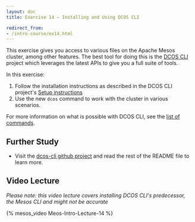 ```yaml
---
layout: doc
title: Exercise 14 – Installing and Using DCOS CLI

redirect_from:
- /intro-course/ex14.html
---
```


This exercise gives you access to various files on the Apache Mesos cluster, among other features.
The best tool for doing this is the [DCOS CLI](https://github.com/mesosphere/dcos-cli) project which leverages
the latest APIs to give you a full suite of tools.

In this exercise:

1. Follow the installation instructions as described in the DCOS CLI project's [Setup instructions](https://github.com/mesosphere/dcos-cli#setup) 
2. Use the new ``dcos`` command to work with the cluster in various scenarios.

For more information on what is possible with DCOS CLI, see the [list of commands](https://docs.mesosphere.com/using/cli/).

Further Study
-------------

* Visit the [dcos-cli github project](https://github.com/mesosphere/dcos-cli#setup) and read the rest of the README file to learn more.

Video Lecture
-------------

_Please note: this video lecture covers installing DCOS CLI's predecessor, the Mesos CLI and might not be accurate_

{% mesos_video Meos-Intro-Lecture-14 %}
